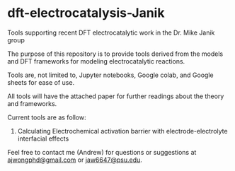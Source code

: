 # dft-electrocatalysis-Janik
 Tools supporting recent DFT electrocatalytic work in the Dr. Mike Janik group

The purpose of this repository is to provide tools derived from the models and DFT frameworks for modeling electrocatalytic reactions. 

Tools are, not limited to, Jupyter notebooks, Google colab, and Google sheets for ease of use.

All tools will have the attached paper for further readings about the theory and frameworks.

Current tools are as follow:
1. Calculating Electrochemical activation barrier with electrode-electrolyte interfacial effects

Feel free to contact me (Andrew) for questions or suggestions at ajwongphd@gmail.com or jaw6647@psu.edu.
